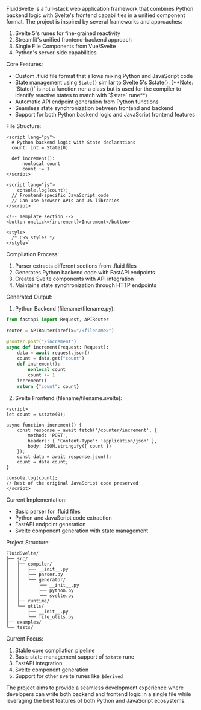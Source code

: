 FluidSvelte is a full-stack web application framework that combines Python backend logic with Svelte's frontend capabilities in a unified component format. The project is inspired by several frameworks and approaches:

1. Svelte 5's runes for fine-grained reactivity
2. Streamlit's unified frontend-backend approach
3. Single File Components from Vue/Svelte
4. Python's server-side capabilities

Core Features:
- Custom .fluid file format that allows mixing Python and JavaScript code
- State management using `State()` similar to Svelte 5's $state(). (**Note: `State()` is not a function nor a class but is used for the compiler to identify reactive states to match with `$state` rune**) 
- Automatic API endpoint generation from Python functions
- Seamless state synchronization between frontend and backend
- Support for both Python backend logic and JavaScript frontend features

File Structure:
```fluid
<script lang="py">
  # Python backend logic with State declarations
  count: int = State(0)
  
  def increment():
      nonlocal count
      count += 1
</script>

<script lang="js">
    console.log(count);
  // Frontend-specific JavaScript code
  // Can use browser APIs and JS libraries
</script>

<!-- Template section -->
<button onclick={increment}>Increment</button>

<style>
  /* CSS styles */
</style>`
```

Compilation Process:

1. Parser extracts different sections from .fluid files
2. Generates Python backend code with FastAPI endpoints
3. Creates Svelte components with API integration
4. Maintains state synchronization through HTTP endpoints

Generated Output:
1. Python Backend (filename/filename.py):

```python
from fastapi import Request, APIRouter

router = APIRouter(prefix="/<filename>")

@router.post("/increment")
async def increment(request: Request):
    data = await request.json()
    count = data.get("count")
    def increment():
        nonlocal count
        count += 1
    increment()
    return {"count": count}
```

2. Svelte Frontend (filename/filename.svelte):

```svelte
<script>
let count = $state(0);

async function increment() {
    const response = await fetch('/counter/increment', {
        method: 'POST',
        headers: { 'Content-Type': 'application/json' },
        body: JSON.stringify({ count })
    });
    const data = await response.json();
    count = data.count;
}

console.log(count);
// Rest of the original JavaScript code preserved
</script>
```

Current Implementation:
- Basic parser for .fluid files
- Python and JavaScript code extraction
- FastAPI endpoint generation
- Svelte component generation with state management


Project Structure:
```
FluidSvelte/
├── src/
│   ├── compiler/
│   │   ├── __init__.py
│   │   ├── parser.py
│   │   └── generator/
│   │       ├── __init__.py
│   │       ├── python.py
│   │       └── svelte.py
│   ├── runtime/
│   └── utils/
│       ├── __init__.py
│       └── file_utils.py
├── examples/
└── tests/
```


Current Focus:
1. Stable core compilation pipeline
2. Basic state management support of `$state` rune
3. FastAPI integration
4. Svelte component generation
5. Support for other svelte runes like `$derived`

The project aims to provide a seamless development experience where developers can write both backend and frontend logic in a single file while leveraging the best features of both Python and JavaScript ecosystems.
